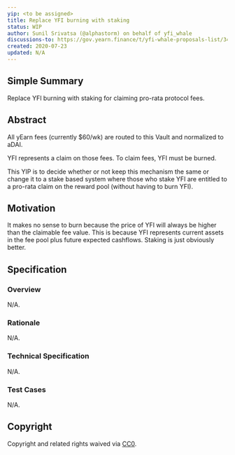 ```yaml
---
yip: <to be assigned>
title: Replace YFI burning with staking
status: WIP
author: Sunil Srivatsa (@alphastorm) on behalf of yfi_whale
discussions-to: https://gov.yearn.finance/t/yfi-whale-proposals-list/348
created: 2020-07-23
updated: N/A
---
```


## Simple Summary
Replace YFI burning with staking for claiming pro-rata protocol fees.

## Abstract
All yEarn fees (currently $60/wk) are routed to this Vault and normalized to aDAI.

YFI represents a claim on those fees. To claim fees, YFI must be burned.

This YIP is to decide whether or not keep this mechanism the same or change it to a stake based system where those who stake YFI are entitled to a pro-rata claim on the reward pool (without having to burn YFI).

## Motivation
It makes no sense to burn because the price of YFI will always be higher than the claimable fee value. This is because YFI represents current assets in the fee pool plus future expected cashflows. Staking is just obviously better.

## Specification
<!--The specification should describe the syntax and semantics of any new feature, there are five sections
1. Overview
2. Rationale
3. Technical Specification
4. Test Cases
5. Configurable Values
-->

### Overview
<!--This is a high level overview of *how* the YIP will solve the problem. The overview should clearly describe how the new feature will be implemented.-->
N/A.

### Rationale
<!--This is where you explain the reasoning behind how you propose to solve the problem. Why did you propose to implement the change in this way, what were the considerations and trade-offs. The rationale fleshes out what motivated the design and why particular design decisions were made. It should describe alternate designs that were considered and related work. The rationale may also provide evidence of consensus within the community, and should discuss important objections or concerns raised during discussion.-->
N/A.

### Technical Specification
<!--The technical specification should outline the public API of the changes proposed. That is, changes to any of the interfaces yEarn Finance currently exposes or the creations of new ones.-->
N/A.

### Test Cases
<!--Test cases for an implementation are mandatory for YIPs but can be included with the implementation..-->
N/A.


## Copyright
Copyright and related rights waived via [CC0](https://creativecommons.org/publicdomain/zero/1.0/).
